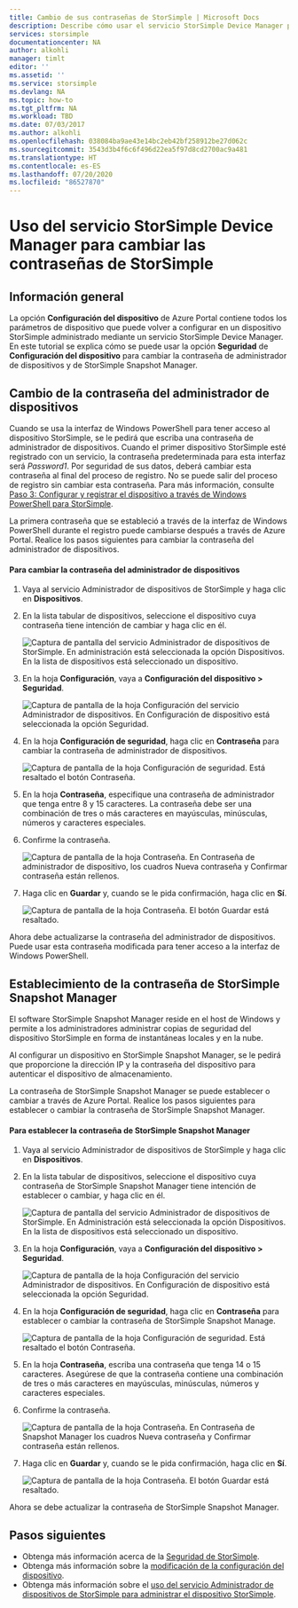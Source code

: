 ```yaml
---
title: Cambio de sus contraseñas de StorSimple | Microsoft Docs
description: Describe cómo usar el servicio StorSimple Device Manager para cambiar sus contraseñas de administrador de dispositivos y de StorSimple Snapshot Manager.
services: storsimple
documentationcenter: NA
author: alkohli
manager: timlt
editor: ''
ms.assetid: ''
ms.service: storsimple
ms.devlang: NA
ms.topic: how-to
ms.tgt_pltfrm: NA
ms.workload: TBD
ms.date: 07/03/2017
ms.author: alkohli
ms.openlocfilehash: 038084ba9ae43e14bc2eb42bf258912be27d062c
ms.sourcegitcommit: 3543d3b4f6c6f496d22ea5f97d8cd2700ac9a481
ms.translationtype: HT
ms.contentlocale: es-ES
ms.lasthandoff: 07/20/2020
ms.locfileid: "86527870"
---
```

# <a name="use-the-storsimple-device-manager-service-to-change-your-storsimple-passwords"></a>Uso del servicio StorSimple Device Manager para cambiar las contraseñas de StorSimple

## <a name="overview"></a>Información general
La opción **Configuración del dispositivo** de Azure Portal contiene todos los parámetros de dispositivo que puede volver a configurar en un dispositivo StorSimple administrado mediante un servicio StorSimple Device Manager. En este tutorial se explica cómo se puede usar la opción **Seguridad** de **Configuración del dispositivo** para cambiar la contraseña de administrador de dispositivos y de StorSimple Snapshot Manager.

## <a name="change-the-device-administrator-password"></a>Cambio de la contraseña del administrador de dispositivos
Cuando se usa la interfaz de Windows PowerShell para tener acceso al dispositivo StorSimple, se le pedirá que escriba una contraseña de administrador de dispositivos. Cuando el primer dispositivo StorSimple esté registrado con un servicio, la contraseña predeterminada para esta interfaz será *Password1*. Por seguridad de sus datos, deberá cambiar esta contraseña al final del proceso de registro. No se puede salir del proceso de registro sin cambiar esta contraseña. Para más información, consulte [Paso 3: Configurar y registrar el dispositivo a través de Windows PowerShell para StorSimple](storsimple-8000-deployment-walkthrough-u2.md#step-3-configure-and-register-the-device-through-windows-powershell-for-storsimple).

La primera contraseña que se estableció a través de la interfaz de Windows PowerShell durante el registro puede cambiarse después a través de Azure Portal. Realice los pasos siguientes para cambiar la contraseña del administrador de dispositivos.

#### <a name="to-change-the-device-administrator-password"></a>Para cambiar la contraseña del administrador de dispositivos
1. Vaya al servicio Administrador de dispositivos de StorSimple y haga clic en **Dispositivos**.

2. En la lista tabular de dispositivos, seleccione el dispositivo cuya contraseña tiene intención de cambiar y haga clic en él.

    ![Captura de pantalla del servicio Administrador de dispositivos de StorSimple. En administración está seleccionada la opción Dispositivos. En la lista de dispositivos está seleccionado un dispositivo.](./media/storsimple-8000-change-passwords/changepwd1.png)

3. En la hoja **Configuración**, vaya a **Configuración del dispositivo > Seguridad**.

    ![Captura de pantalla de la hoja Configuración del servicio Administrador de dispositivos. En Configuración de dispositivo está seleccionada la opción Seguridad.](./media/storsimple-8000-change-passwords/changepwd2.png)

4. En la hoja **Configuración de seguridad**, haga clic en **Contraseña** para cambiar la contraseña de administrador de dispositivos.

    ![Captura de pantalla de la hoja Configuración de seguridad. Está resaltado el botón Contraseña.](./media/storsimple-8000-change-passwords/changepwd3.png)

5. En la hoja **Contraseña**, especifique una contraseña de administrador que tenga entre 8 y 15 caracteres. La contraseña debe ser una combinación de tres o más caracteres en mayúsculas, minúsculas, números y caracteres especiales.

6. Confirme la contraseña.

    ![Captura de pantalla de la hoja Contraseña. En Contraseña de administrador de dispositivo, los cuadros Nueva contraseña y Confirmar contraseña están rellenos.](./media/storsimple-8000-change-passwords/changepwd4.png)

7. Haga clic en **Guardar** y, cuando se le pida confirmación, haga clic en **Sí**.

    ![Captura de pantalla de la hoja Contraseña. El botón Guardar está resaltado.](./media/storsimple-8000-change-passwords/changepwd6.png)

Ahora debe actualizarse la contraseña del administrador de dispositivos. Puede usar esta contraseña modificada para tener acceso a la interfaz de Windows PowerShell.

## <a name="set-the-storsimple-snapshot-manager-password"></a>Establecimiento de la contraseña de StorSimple Snapshot Manager
El software StorSimple Snapshot Manager reside en el host de Windows y permite a los administradores administrar copias de seguridad del dispositivo StorSimple en forma de instantáneas locales y en la nube.

Al configurar un dispositivo en StorSimple Snapshot Manager, se le pedirá que proporcione la dirección IP y la contraseña del dispositivo para autenticar el dispositivo de almacenamiento.

La contraseña de StorSimple Snapshot Manager se puede establecer o cambiar a través de Azure Portal. Realice los pasos siguientes para establecer o cambiar la contraseña de StorSimple Snapshot Manager.

#### <a name="to-set-the-storsimple-snapshot-manager-password"></a>Para establecer la contraseña de StorSimple Snapshot Manager
1. Vaya al servicio Administrador de dispositivos de StorSimple y haga clic en **Dispositivos**.

2. En la lista tabular de dispositivos, seleccione el dispositivo cuya contraseña de StorSimple Snapshot Manager tiene intención de establecer o cambiar, y haga clic en él.

     ![Captura de pantalla del servicio Administrador de dispositivos de StorSimple. En Administración está seleccionada la opción Dispositivos. En la lista de dispositivos está seleccionado un dispositivo.](./media/storsimple-8000-change-passwords/changepwd1.png)

3. En la hoja **Configuración**, vaya a **Configuración del dispositivo > Seguridad**.

     ![Captura de pantalla de la hoja Configuración del servicio Administrador de dispositivos. En Configuración de dispositivo está seleccionada la opción Seguridad.](./media/storsimple-8000-change-passwords/changepwd2.png)

4. En la hoja **Configuración de seguridad**, haga clic en **Contraseña** para establecer o cambiar la contraseña de StorSimple Snapshot Manage.

     ![Captura de pantalla de la hoja Configuración de seguridad. Está resaltado el botón Contraseña.](./media/storsimple-8000-change-passwords/changepwd3.png) 

5. En la hoja **Contraseña**, escriba una contraseña que tenga 14 o 15 caracteres. Asegúrese de que la contraseña contiene una combinación de tres o más caracteres en mayúsculas, minúsculas, números y caracteres especiales.

6. Confirme la contraseña.

     ![Captura de pantalla de la hoja Contraseña. En Contraseña de Snapshot Manager los cuadros Nueva contraseña y Confirmar contraseña están rellenos.](./media/storsimple-8000-change-passwords/changepwd5.png)

7. Haga clic en **Guardar** y, cuando se le pida confirmación, haga clic en **Sí**.

     ![Captura de pantalla de la hoja Contraseña. El botón Guardar está resaltado.](./media/storsimple-8000-change-passwords/changepwd6.png)

Ahora se debe actualizar la contraseña de StorSimple Snapshot Manager.

## <a name="next-steps"></a>Pasos siguientes
* Obtenga más información acerca de la [Seguridad de StorSimple](storsimple-8000-security.md).
* Obtenga más información sobre la [modificación de la configuración del dispositivo](storsimple-8000-modify-device-config.md).
* Obtenga más información sobre el [uso del servicio Administrador de dispositivos de StorSimple para administrar el dispositivo StorSimple](storsimple-8000-manager-service-administration.md).

